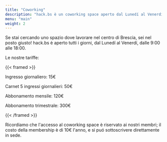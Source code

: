 ```yaml
---
title: "Coworking"
description: "hack.bs è un coworking space aperto dal Lunedí al Venerdí, dalle 9:00 alle 18:00"
menu: "main"
weight: 2
---
```


Se stai cercando uno spazio dove lavorare nel centro di Brescia, sei nel posto giusto! hack.bs è aperto tutti i giorni, dal Lunedí al Venerdí, dalle 9:00 alle 18:00.

Le nostre tariffe:

{{< framed >}}

Ingresso giornaliero: 15€

Carnet 5 ingressi giornalieri: 50€

Abbonamento mensile: 120€

Abbonamento trimestrale: 300€

{{< /framed >}}

Ricordiamo che l'accesso al coworking space è riservato ai nostri membri; il costo della membership è di 10€ l'anno, e si puó sottoscrivere direttamente in sede.
